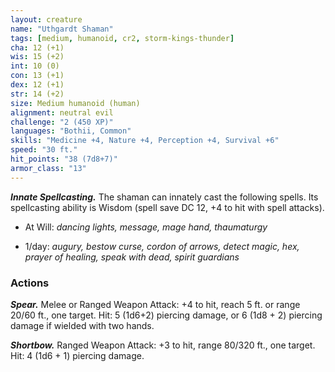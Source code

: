 ```yaml
---
layout: creature
name: "Uthgardt Shaman"
tags: [medium, humanoid, cr2, storm-kings-thunder]
cha: 12 (+1)
wis: 15 (+2)
int: 10 (0)
con: 13 (+1)
dex: 12 (+1)
str: 14 (+2)
size: Medium humanoid (human)
alignment: neutral evil
challenge: "2 (450 XP)"
languages: "Bothii, Common"
skills: "Medicine +4, Nature +4, Perception +4, Survival +6"
speed: "30 ft."
hit_points: "38 (7d8+7)"
armor_class: "13"
---
```


***Innate Spellcasting.*** The shaman can innately cast the following spells. Its spellcasting ability is Wisdom (spell save DC 12, +4 to hit with spell attacks).

* At Will: <i>dancing lights, message, mage hand, thaumaturgy</i>

* 1/day: <i>augury, bestow curse, cordon of arrows, detect magic, hex, prayer of healing, speak with dead, spirit guardians</i>

### Actions

***Spear.*** Melee or Ranged Weapon Attack: +4 to hit, reach 5 ft. or range 20/60 ft., one target. Hit: 5 (1d6+2) piercing damage, or 6 (1d8 + 2) piercing damage if wielded with two hands.

***Shortbow.*** Ranged Weapon Attack: +3 to hit, range 80/320 ft., one target. Hit: 4 (1d6 + 1) piercing damage.
